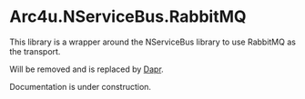# Arc4u.NServiceBus.RabbitMQ

This library is a wrapper around the NServiceBus library to use RabbitMQ as the transport.

Will be removed and is replaced by [Dapr](https://dapr.io).

Documentation is under construction.

